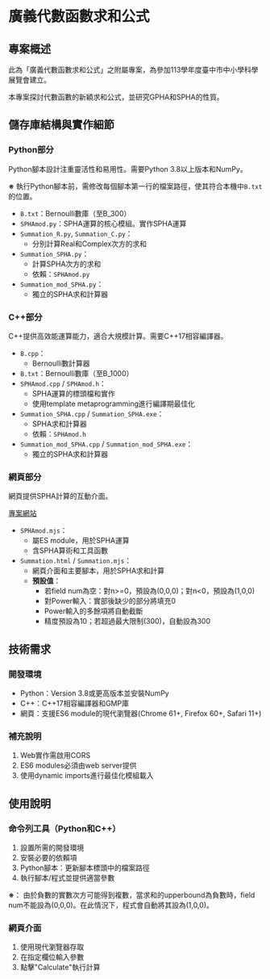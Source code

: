 # 廣義代數函數求和公式

## 專案概述

此為「廣義代數函數求和公式」之附屬專案，為參加113學年度臺中市中小學科學展覽會建立。

本專案探討代數函數的新穎求和公式，並研究GPHA和SPHA的性質。

## 儲存庫結構與實作細節

### Python部分

Python腳本設計注重靈活性和易用性。需要Python 3.8以上版本和NumPy。

**※** 執行Python腳本前，需修改每個腳本第一行的檔案路徑，使其符合本機中`B.txt`的位置。

- `B.txt`：Bernoulli數庫（至B_300）
- `SPHAmod.py`：SPHA運算的核心模組。實作SPHA運算
- `Summation_R.py`, `Summation_C.py`：
  - 分別計算Real和Complex次方的求和
- `Summation_SPHA.py`：
  - 計算SPHA次方的求和
  - 依賴：`SPHAmod.py`
- `Summation_mod_SPHA.py`：
  - 獨立的SPHA求和計算器

### C++部分

C++提供高效能運算能力，適合大規模計算。需要C++17相容編譯器。

- `B.cpp`：
  - Bernoulli數計算器
- `B.txt`：Bernoulli數庫（至B_1000）
- `SPHAmod.cpp` / `SPHAmod.h`：
  - SPHA運算的標頭檔和實作
  - 使用template metaprogramming進行編譯期最佳化
- `Summation_SPHA.cpp` / `Summation_SPHA.exe`：
  - SPHA求和計算器
  - 依賴：`SPHAmod.h`
- `Summation_mod_SPHA.cpp` / `Summation_mod_SPHA.exe`：
  - 獨立的SPHA求和計算器

### 網頁部分

網頁提供SPHA計算的互動介面。

[專案網站](https://william0506.github.io/Summation/HTML/Summation.html)

- `SPHAmod.mjs`：
  - 屬ES module，用於SPHA運算
  - 含SPHA算術和工具函數
- `Summation.html` / `Summation.mjs`：
  - 網頁介面和主要腳本，用於SPHA求和計算
  - **預設值**：
    - 若field num為空：對n>=0，預設為(0,0,0)；對n<0，預設為(1,0,0)
    - 對Power輸入：實部後缺少的部分將填充0
    - Power輸入的多餘項將自動截斷
    - 精度預設為10；若超過最大限制(300)，自動設為300

## 技術需求

### 開發環境
- Python：Version 3.8或更高版本並安裝NumPy
- C++：C++17相容編譯器和GMP庫
- 網頁：支援ES6 module的現代瀏覽器(Chrome 61+, Firefox 60+, Safari 11+)

### 補充說明
1. Web實作需啟用CORS
2. ES6 modules必須由web server提供
3. 使用dynamic imports進行最佳化模組載入

## 使用說明

### 命令列工具（Python和C++）
1. 設置所需的開發環境
2. 安裝必要的依賴項
3. Python腳本：更新腳本標頭中的檔案路徑
4. 執行腳本/程式並提供適當參數

**※**：
由於負數的實數次方可能得到複數，當求和的upperbound為負數時，field num不能設為(0,0,0)。在此情況下，程式會自動將其設為(1,0,0)。

### 網頁介面
1. 使用現代瀏覽器存取
2. 在指定欄位輸入參數
3. 點擊"Calculate"執行計算
